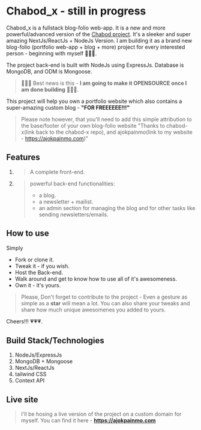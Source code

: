 # Chabod_x - still in progress

Chabod_x is a fullstack blog-folio web-app. It is a new and more powerful/advanced version of the [Chabod project](https://github.com/Okpainmo/get_chabod). It's a sleeker and super amazing NextJs/ReactJs + NodeJs Version. I am building it as a brand new blog-folio (portfolio web-app + blog + more) project for every interested person - beginning with myself 🤩🤩🤩.

The project back-end is built with NodeJs using ExpressJs. Database is MongoDB, and ODM is Mongoose.

> 📢📢📢 Best news is this - **I am going to make it OPENSOURCE once I am done building** 🎉🎉🎉.

This project will help you own a portfolio website which also contains a super-amazing custom blog - **"FOR FREEEEEE!!!"**

> Please note however, that you'll need to add this simple attribution to the base/footer of your own blog-folio website
> "Thanks to chabod-x(link back to the chabod-x repo), and ajokpainmo(link to my website - https://ajokpainmo.com)"

## Features

1. > A complete front-end.
2. > powerful back-end functionalities:
   >
   > - a blog.
   > - a newsletter + mailist.
   > - an admin section for managing the blog and for other tasks like sending newsletters/emails.

## How to use

Simply

- Fork or clone it.
- Tweak it - if you wish.
- Host the Back-end.
- Walk around and get to know how to use all of it's awesomeness.
- Own it - it's yours.

> Please, Don't forget to contribute to the project - Even a gesture as simple as a **star** will mean a lot.
> You can also share your tweaks and share how much unique awesomenes you added to yours.

Cheers!!! 💗💗💗.

## Build Stack/Technologies

1. NodeJs/ExpressJs
2. MongoDB + Mongoose
3. NextJs/ReactJs
4. tailwind CSS
5. Context API
<!-- 6. Framer motion -->

## Live site

> I'll be hosing a live version of the project on a custom domain for myself. You can find it here - **https://ajokpainmo.com**
